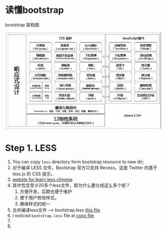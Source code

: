 # 读懂bootstrap

bootstrap 架构图

[![Slack](./images/arch_bootstrap.png)](./images/arch_bootstrap.png)

# Step 1. LESS
1. You can copy `less` directory form bootstrap resource to new dir;
2. 对于编译 LESS 文件，Bootstrap 官方只支持 Recess，这是 Twitter 的基于 less.js 的 CSS 提示。
3. [webste for learn less,chinese](http://www.bootcss.com/p/lesscss/)
4. 其中包含至少20多个less文件，那为什么要分成这么多个呢？
    1. 方便开发，后期也便于维护
    2. 便于用户修改样式。
    3. 确保样式的统一
5. 合并编译less文件 --> bootstrap.less [this file](./bootstrap-3.3.7/less/bootstrap.less)
6. I noticed `bootstrap.less` file at [copy file](./Learn-Less/less/bootstrap.less)
7.
8.